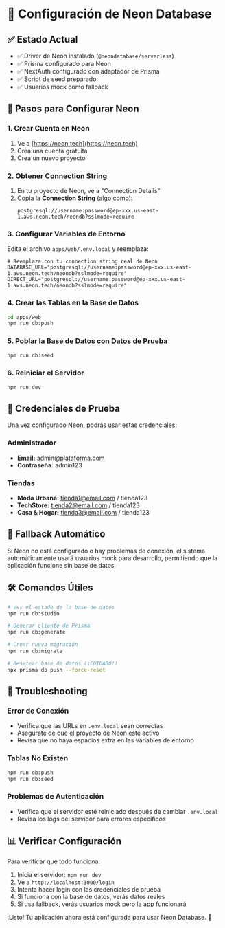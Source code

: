 # 🚀 Configuración de Neon Database

## ✅ Estado Actual
- ✅ Driver de Neon instalado (`@neondatabase/serverless`)
- ✅ Prisma configurado para Neon
- ✅ NextAuth configurado con adaptador de Prisma
- ✅ Script de seed preparado
- ✅ Usuarios mock como fallback

## 🔧 Pasos para Configurar Neon

### 1. Crear Cuenta en Neon
1. Ve a [https://neon.tech](https://neon.tech)
2. Crea una cuenta gratuita
3. Crea un nuevo proyecto

### 2. Obtener Connection String
1. En tu proyecto de Neon, ve a "Connection Details"
2. Copia la **Connection String** (algo como):
   ```
   postgresql://username:password@ep-xxx.us-east-1.aws.neon.tech/neondb?sslmode=require
   ```

### 3. Configurar Variables de Entorno
Edita el archivo `apps/web/.env.local` y reemplaza:

```env
# Reemplaza con tu connection string real de Neon
DATABASE_URL="postgresql://username:password@ep-xxx.us-east-1.aws.neon.tech/neondb?sslmode=require"
DIRECT_URL="postgresql://username:password@ep-xxx.us-east-1.aws.neon.tech/neondb?sslmode=require"
```

### 4. Crear las Tablas en la Base de Datos
```bash
cd apps/web
npm run db:push
```

### 5. Poblar la Base de Datos con Datos de Prueba
```bash
npm run db:seed
```

### 6. Reiniciar el Servidor
```bash
npm run dev
```

## 🔐 Credenciales de Prueba

Una vez configurado Neon, podrás usar estas credenciales:

### Administrador
- **Email:** admin@plataforma.com
- **Contraseña:** admin123

### Tiendas
- **Moda Urbana:** tienda1@email.com / tienda123
- **TechStore:** tienda2@email.com / tienda123  
- **Casa & Hogar:** tienda3@email.com / tienda123

## 🔄 Fallback Automático

Si Neon no está configurado o hay problemas de conexión, el sistema automáticamente usará usuarios mock para desarrollo, permitiendo que la aplicación funcione sin base de datos.

## 🛠️ Comandos Útiles

```bash
# Ver el estado de la base de datos
npm run db:studio

# Generar cliente de Prisma
npm run db:generate

# Crear nueva migración
npm run db:migrate

# Resetear base de datos (¡CUIDADO!)
npx prisma db push --force-reset
```

## 🚨 Troubleshooting

### Error de Conexión
- Verifica que las URLs en `.env.local` sean correctas
- Asegúrate de que el proyecto de Neon esté activo
- Revisa que no haya espacios extra en las variables de entorno

### Tablas No Existen
```bash
npm run db:push
npm run db:seed
```

### Problemas de Autenticación
- Verifica que el servidor esté reiniciado después de cambiar `.env.local`
- Revisa los logs del servidor para errores específicos

## 📊 Verificar Configuración

Para verificar que todo funciona:

1. Inicia el servidor: `npm run dev`
2. Ve a `http://localhost:3000/login`
3. Intenta hacer login con las credenciales de prueba
4. Si funciona con la base de datos, verás datos reales
5. Si usa fallback, verás usuarios mock pero la app funcionará

¡Listo! Tu aplicación ahora está configurada para usar Neon Database. 🎉